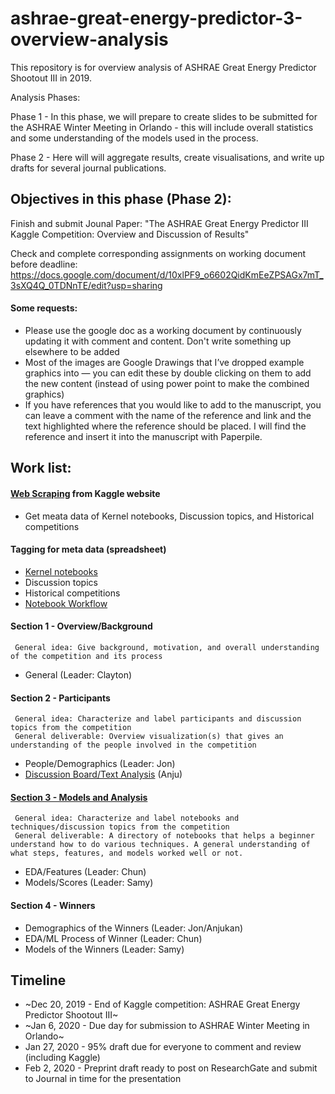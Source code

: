 # ashrae-great-energy-predictor-3-overview-analysis

This repository is for overview analysis of ASHRAE Great Energy Predictor Shootout III in 2019.

Analysis Phases:

Phase 1 - In this phase, we will prepare to create slides to be submitted for the ASHRAE Winter Meeting in Orlando - this will include overall statistics and some understanding of the models used in the process.

Phase 2 - Here will will aggregate results, create visualisations, and write up drafts for several journal publications.

## Objectives in this phase (Phase 2):

Finish and submit Jounal Paper: "The ASHRAE Great Energy Predictor III Kaggle Competition: Overview and Discussion of Results"
  
Check and complete corresponding assignments on working document before deadline:
https://docs.google.com/document/d/10xlPF9_o6602QidKmEeZPSAGx7mT_3sXQ4Q_0TDNnTE/edit?usp=sharing
#### Some requests:
* Please use the google doc as a working document by continuously updating it with comment and content. Don't write something up elsewhere to be added
* Most of the images are Google Drawings that I’ve dropped example graphics into — you can edit these by double clicking on them to add the new content (instead of using power point to make the combined graphics)
* If you have references that you would like to add to the manuscript, you can leave a comment with the name of the reference and link and the text highlighted where the reference should be placed. I will find the reference and insert it into the manuscript with Paperpile. 

## Work list:
#### [Web Scraping](WebScraping) from Kaggle website
   * Get meata data of Kernel notebooks, Discussion topics, and Historical competitions

#### Tagging for meta data (spreadsheet)
   * [Kernel notebooks](Section3/ASHRAE-Kaggle_notebooks_meta(Tagged).xlsx) 
   * Discussion topics
   * Historical competitions
   * [Notebook Workflow](https://docs.google.com/spreadsheets/d/1HZz-tM1TomXYz2Ux0dNXfU7sF4_yrnAEAXtLoLYUnMs/edit?usp=sharing)
   
#### Section 1 - Overview/Background
     General idea: Give background, motivation, and overall understanding of the competition and its process
   * General (Leader: Clayton)

#### Section 2 - Participants
     General idea: Characterize and label participants and discussion topics from the competition
     General deliverable: Overview visualization(s) that gives an understanding of the people involved in the competition 
   * People/Demographics (Leader: Jon)
   * [Discussion Board/Text Analysis](Section2/DiscussionAnalysis.ipynb) (Anju)

#### [Section 3 - Models and Analysis](Section3)
     General idea: Characterize and label notebooks and techniques/discussion topics from the competition
     General deliverable: A directory of notebooks that helps a beginner understand how to do various techniques. A general understanding of what steps, features, and models worked well or not.
   * EDA/Features (Leader: Chun)
   * Models/Scores (Leader: Samy)

#### Section 4 - Winners
   * Demographics of the Winners (Leader: Jon/Anjukan)
   * EDA/ML Process of Winner (Leader: Chun)
   * Models of the Winners (Leader: Samy)

## Timeline
- ~Dec 20, 2019 - End of Kaggle competition: ASHRAE Great Energy Predictor Shootout III~
- ~Jan 6, 2020 - Due day for submission to ASHRAE Winter Meeting in Orlando~
- Jan 27, 2020 - 95% draft due for everyone to comment and review (including Kaggle)
- Feb 2, 2020 - Preprint draft ready to post on ResearchGate and submit to Journal in time for the presentation
